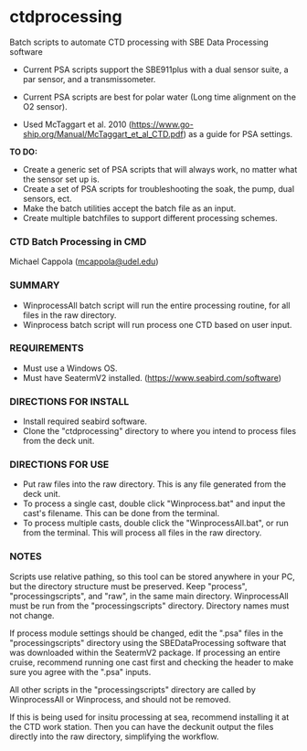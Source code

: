 # ctdprocessing
Batch scripts to automate CTD processing with SBE Data Processing software

- Current PSA scripts support the SBE911plus with a dual sensor suite, a par sensor, and a transmissometer.
- Current PSA scripts are best for polar water (Long time alignment on the O2 sensor).
  
- Used McTaggart et al. 2010 (https://www.go-ship.org/Manual/McTaggart_et_al_CTD.pdf) as a guide for PSA settings. 

**TO DO:** 
- Create a generic set of PSA scripts that will always work, no matter what the sensor set up is.
- Create a set of PSA scripts for troubleshooting the soak, the pump, dual sensors, ect.
- Make the batch utilities accept the batch file as an input.
- Create multiple batchfiles to support different processing schemes.

### CTD Batch Processing in CMD
Michael Cappola (mcappola@udel.edu)

### SUMMARY
- WinprocessAll batch script will run the entire processing routine, for all files in the raw directory.
- Winprocess batch script will run process one CTD based on user input.

### REQUIREMENTS
- Must use a Windows OS.
- Must have SeatermV2 installed. (https://www.seabird.com/software)

### DIRECTIONS FOR INSTALL
- Install required seabird software.
- Clone the "ctdprocessing" directory to where you intend to process files from the deck unit.

### DIRECTIONS FOR USE
- Put raw files into the raw directory. This is any file generated from the deck unit.
- To process a single cast, double click "Winprocess.bat" and input the cast's filename. This can be done from the terminal.
- To process multiple casts, double click the "WinprocessAll.bat", or run from the terminal. This will process all files in the raw directory.

### NOTES
Scripts use relative pathing, so this tool can be stored anywhere in your PC, but the directory structure must be preserved. Keep "process", "processingscripts", and "raw", in the same main directory. WinprocessAll must be run from the "processingscripts" directory. Directory names must not change.

If process module settings should be changed, edit the ".psa" files in the "processingscripts" directory using the SBEDataProcessing software that was downloaded within the SeatermV2 package. If processing an entire cruise, recommend running one cast first and checking the header to make sure you agree with the ".psa" inputs. 

All other scripts in the "processingscripts" directory are called by WinprocessAll or Winprocess, and should not be removed.

If this is being used for insitu processing at sea, recommend installing it at the CTD work station. Then you can have the deckunit output the files directly into the raw directory, simplifying the workflow.

